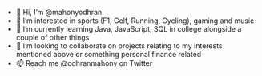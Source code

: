 - 👋 Hi, I’m @mahonyodhran
- 👀 I’m interested in sports (F1, Golf, Running, Cycling), gaming and music
- 🌱 I’m currently learning Java, JavaScript, SQL in college alongside a couple of other things
- 💞️ I’m looking to collaborate on projects relating to my interests mentioned above or something personal finance related
- 📫 Reach me @odhranmahony on Twitter

<!---
mahonyodhran/mahonyodhran is a ✨ special ✨ repository because its `README.md` (this file) appears on your GitHub profile.
You can click the Preview link to take a look at your changes.
--->
